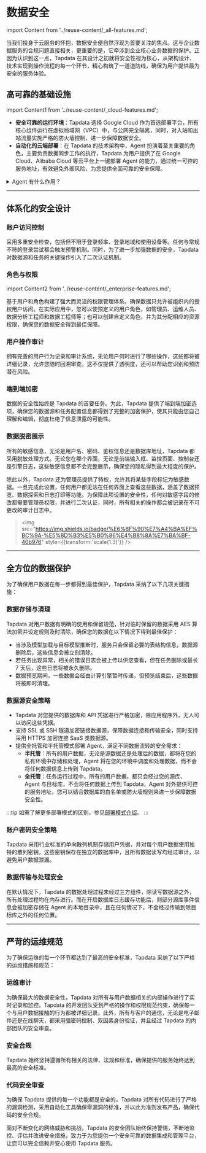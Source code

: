 # 数据安全
import Content from '../reuse-content/_all-features.md';

<Content />

当我们投身于云服务的怀抱，数据安全便自然浮现为首要关注的焦点。这与企业数据服务的合规问题直接相关，更重要的是，它牵涉到企业核心业务数据的保护。正因为认识到这一点，Tapdata 在其设计之初就将安全性视为核心，从架构设计、技术实现到操作流程的每一个环节，精心构筑了一道道防线，确保为用户提供最为安全的服务体验。

## 高可靠的基础设施

import Content1 from '../reuse-content/_cloud-features.md';

<Content1 />

- **安全可靠的运行环境**：Tapdata 选择 Google Cloud 作为首选部署平台，所有核心组件运行在虚拟局域网（VPC）中，与公网完全隔离，同时，对入站和出站流量实施严格的防火墙控制，进一步保障数据安全。
- **自动化的云端部署**：在 Tapdata 的技术架构中，Agent 扮演着至关重要的角色，主要负责数据同步工作的执行，Tapdata 为用户提供了在 Google Cloud、Alibaba Cloud 等云平台上一键部署 Agent 的能力，通过统一可控的服务地址，有效避免外部风险，为您提供全面可靠的安全保障。

<details><summary>Agent 有什么作用？</summary>
Agent 是数据同步、数据异构、数据开发场景中的关键程序，负责通过流式技术从源库获取数据、处理转换数据并发送到目标库，由云上的管理端统一管理。
</details>



---



## 体系化的安全设计

### 账户访问控制

采用多重安全检查，包括但不限于登录频率、登录地域和使用设备等。任何与常规不符的登录尝试都会触发预警机制。同时，为了进一步加强数据的安全，Tapdata 对数据源和任务的关键操作引入了二次认证机制。

### 角色与权限
import Content2 from '../reuse-content/_enterprise-features.md';

<Content2 />

基于用户和角色构建了强大而灵活的权限管理体系，确保数据只允许被组织内的授权用户访问。在实际应用中，您可以使预定义的用户角色，如管理员、运维人员、数据分析工程师和数据工程师等；也可以创建自定义角色，并为其分配相应的资源权限，确保您的数据安全得到最佳保障。


### 用户操作审计

拥有完善的用户行为记录和审计系统，无论用户何时进行了哪些操作，这些都将被详细记录，允许您随时回溯审查。这不仅提供了透明度，还可以帮助您识别和预防潜在风险。

### 端到端加密

数据的安全性始终是 Tapdata 的首要任务。为此，Tapdata 提供了端到端加密选项，确保您的数据源和任务配置信息都得到了完整的加密保护，使其只能由您自己理解和编辑，彻底杜绝了信息泄露的可能性。

### 数据脱密展示

所有的敏感信息，无论是用户名、密码、鉴权信息还是数据库地址，Tapdata 都采用脱敏处理方式。无论您在哪个界面，无论是前端输入框、监控页面、控制台还是引擎日志，这些敏感信息都不会完整展示，确保您的隐私得到最大程度的保护。

除此以外，Tapdata 还为管理员提供了特权，允许其将某些字段标记为敏感数据。一旦完成此设置，任何用户都无法在任何界面上查看这些数据，涵盖了数据预览、数据探索和日志打印等功能。为保障此项设置的安全性，任何对敏感字段的修改都需要管理员权限，并进行二次认证，同时，所有相关的操作都会被记录在不可更改的审计日志中。

> <img src="https://img.shields.io/badge/%E6%8F%90%E7%A4%BA%EF%BC%9A-%E5%8D%B3%E5%B0%86%E4%B8%8A%E7%BA%BF-40b976" style={{transform:'scale(1.3)'}} />



---



## 全方位的数据保护

为了确保用户数据在每一步都得到最佳保护，Tapdata 采纳了以下几项关键措施：

### 数据存储与清理

Tapdata 对用户数据有明确的使用和保留规范，针对临时保留的数据采用 AES 算法加密并设定规则及时清除，确保您的数据在以下情况下得到最佳保护：

- 当涉及模型加载与目标模型推断时，服务只会保留必要的表结构信息，数据源删除后，这些信息会被立刻清除。
- 若任务出现异常，相关的错误日志会被上传以供您查看，但在任务删除或最长 7 天后，这些日志将被永久删除。
- 数据预览期间，一些数据会经由计算引擎暂时传递，但预览结束后，这些数据将被即时清理。

### 数据源安全策略

* Tapdata 对您提供的数据库和 API 凭据进行严格加密，除应用程序外，无人可以访问这些凭据。
* 支持 SSL 或 SSH 隧道加密链接数据源，保障数据连接和传输安全，同时支持采用 HTTPS 加密连接 SaaS 类数据源。
* 提供全托管和半托管模式部署 Agent，满足不同数据流转的安全需求：
  * **半托管**：所有的用户数据，无论是源数据还是处理后的数据，都将在您的私有环境中存储和处理，Agent 将在您的环境中调度和处理数据，而不会将任何数据信息上传到 Tapdata。
  * **全托管**：任务运行过程中，所有的用户数据，都只会经过您的源库、Agent 与目标库，不会将任何数据上传到 Tapdata，Agent 对外提供可控的服务地址，您可以结合数据库的白名单或防火墙规则来进一步保障数据安全性。

:::tip
如需了解更多部署模式的区别，参见[部署模式介绍](../faq/agent-installation.md)。
:::

### 账户密码安全策略

Tapdata 采用行业标准的单向散列机制存储用户凭据，并对每个用户数据使用独特的散列密钥，这些密钥保存在独立的数据库中，且所有数据读写均经过审计，以避免用户数据泄漏。

### 数据传输与处理安全

在默认情况下，Tapdata 的数据处理过程未经过三方组件，除读写数据源之外，所有处理过程均在内存进行。而在开启数据库日志缓存功能后，则部分源库事件信息会被加密存储在 Agent 的本地目录中，且在任何情况下，不会经过传输到除目标库之外的任何位置。



---

## 严苛的运维规范

为了确保运维的每一个环节都达到了最高的安全标准，Tapdata 采纳了以下严格的运维措施和规范：

### 运维审计

为确保最大的数据安全性，Tapdata 对所有与用户数据相关的内部操作进行了实时记录和监控。Tapdata 的开发团队受到严格的操作和权限规范约束，确保每一个与用户数据接触的行为都被详细记录。此外，所有与客户的通信，无论是电子邮件还是在线聊天，都采用强密码控制、双因素身份验证，并且经过 Tapdata 的内部团队的安全审查。

### 安全合规

Tapdata 始终坚持遵循所有相关的法律、法规和标准，确保提供的服务始终达到最高的安全标准。

### 代码安全审查

为确保 Tapdata 提供的每一个功能都是安全的，Tapdata 对所有代码进行了严格的漏洞检测，采用自动化工具确保零漏洞的标准，并以此为准则发布产品，确保代码的安全合规。



面对不断变化的网络威胁和挑战，Tapdata 的安全团队始终保持警惕，不断地监控、评估并改进安全措施，致力于为您提供一个安全可靠的数据集成和管理平台，让您可以完全信赖并安心使用 Tapdata 服务。